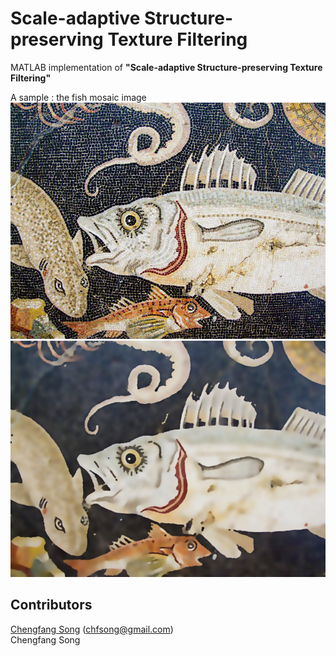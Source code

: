 # Scale-adaptive Structure-preserving Texture Filtering
MATLAB implementation of <b>"Scale-adaptive Structure-preserving Texture Filtering"</b>

A sample : the fish mosaic image
![Image text](fish2.jpg)   ![Image text](fish2_result.png)

## Contributors
[Chengfang Song](http://cfsong.github.com/) (chfsong@gmail.com)<br>
Chengfang Song

